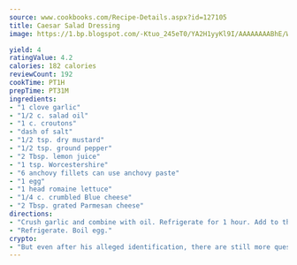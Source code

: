 ```yaml
---
source: www.cookbooks.com/Recipe-Details.aspx?id=127105
title: Caesar Salad Dressing
image: https://1.bp.blogspot.com/-Ktuo_245eT0/YA2H1yyKl9I/AAAAAAAABhE/WMoqSq2tWOcgMkPaLYZ-49h8pVDUUwFCQCLcBGAsYHQ/s307/5.png

yield: 4
ratingValue: 4.2
calories: 182 calories
reviewCount: 192
cookTime: PT1H
prepTime: PT31M
ingredients:
- "1 clove garlic"
- "1/2 c. salad oil"
- "1 c. croutons"
- "dash of salt"
- "1/2 tsp. dry mustard"
- "1/2 tsp. ground pepper"
- "2 Tbsp. lemon juice"
- "1 tsp. Worcestershire"
- "6 anchovy fillets can use anchovy paste"
- "1 egg"
- "1 head romaine lettuce"
- "1/4 c. crumbled Blue cheese"
- "2 Tbsp. grated Parmesan cheese"
directions:
- "Crush garlic and combine with oil. Refrigerate for 1 hour. Add to this, salt, mustard, pepper, Worcestershire, lemon and anchovies."
- "Refrigerate. Boil egg."
crypto:
- "But even after his alleged identification, there are still more questions than answers about the enigmatic creator of Bitcoin."
---
```

